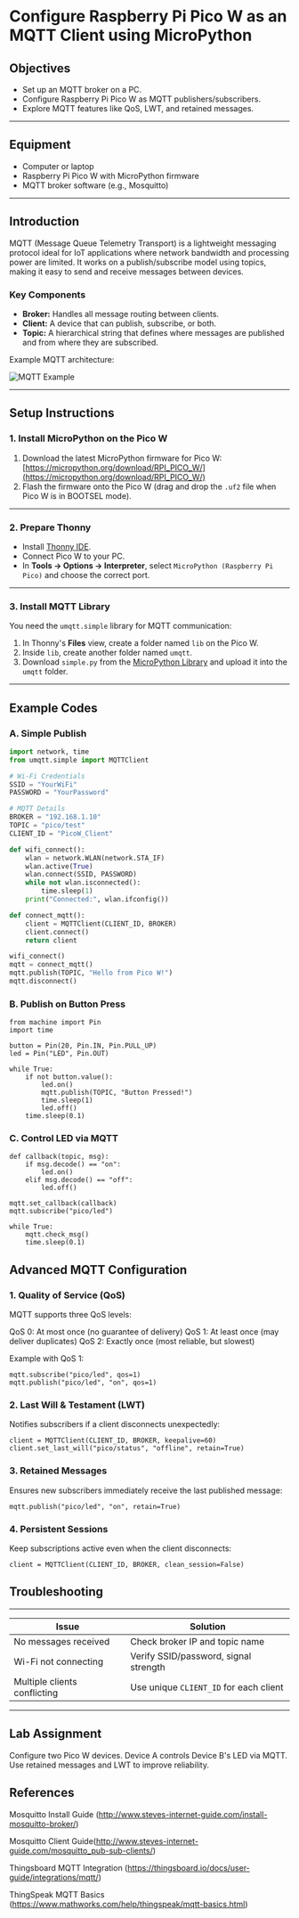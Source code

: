 # Configure Raspberry Pi Pico W as an MQTT Client using MicroPython

## Objectives
- Set up an MQTT broker on a PC.
- Configure Raspberry Pi Pico W as MQTT publishers/subscribers.
- Explore MQTT features like QoS, LWT, and retained messages.

---

## Equipment
- Computer or laptop
- Raspberry Pi Pico W with MicroPython firmware
- MQTT broker software (e.g., Mosquitto)

---

## Introduction
MQTT (Message Queue Telemetry Transport) is a lightweight messaging protocol ideal for IoT applications where network bandwidth and processing power are limited. It works on a publish/subscribe model using topics, making it easy to send and receive messages between devices.

### Key Components
- **Broker:** Handles all message routing between clients.
- **Client:** A device that can publish, subscribe, or both.
- **Topic:** A hierarchical string that defines where messages are published and from where they are subscribed.

Example MQTT architecture:

![MQTT Example](https://github.com/drfuzzi/CSC2106_MQTT/assets/108112390/1f809798-135f-4cdc-be7e-0085df0b452f)

---

## Setup Instructions

### 1. Install MicroPython on the Pico W
1. Download the latest MicroPython firmware for Pico W:  
   [https://micropython.org/download/RPI_PICO_W/](https://micropython.org/download/RPI_PICO_W/)
2. Flash the firmware onto the Pico W (drag and drop the `.uf2` file when Pico W is in BOOTSEL mode).

---

### 2. Prepare Thonny
- Install [Thonny IDE](https://thonny.org/).
- Connect Pico W to your PC.
- In **Tools → Options → Interpreter**, select `MicroPython (Raspberry Pi Pico)` and choose the correct port.

---

### 3. Install MQTT Library
You need the `umqtt.simple` library for MQTT communication:
1. In Thonny's **Files** view, create a folder named `lib` on the Pico W.
2. Inside `lib`, create another folder named `umqtt`.
3. Download `simple.py` from the [MicroPython Library](https://github.com/micropython/micropython-lib/tree/master/micropython/umqtt.simple) and upload it into the `umqtt` folder.

---

## Example Codes

### A. Simple Publish
```python
import network, time
from umqtt.simple import MQTTClient

# Wi-Fi Credentials
SSID = "YourWiFi"
PASSWORD = "YourPassword"

# MQTT Details
BROKER = "192.168.1.10"
TOPIC = "pico/test"
CLIENT_ID = "PicoW_Client"

def wifi_connect():
    wlan = network.WLAN(network.STA_IF)
    wlan.active(True)
    wlan.connect(SSID, PASSWORD)
    while not wlan.isconnected():
        time.sleep(1)
    print("Connected:", wlan.ifconfig())

def connect_mqtt():
    client = MQTTClient(CLIENT_ID, BROKER)
    client.connect()
    return client

wifi_connect()
mqtt = connect_mqtt()
mqtt.publish(TOPIC, "Hello from Pico W!")
mqtt.disconnect()
```
### B. Publish on Button Press
```
from machine import Pin
import time

button = Pin(20, Pin.IN, Pin.PULL_UP)
led = Pin("LED", Pin.OUT)

while True:
    if not button.value():
        led.on()
        mqtt.publish(TOPIC, "Button Pressed!")
        time.sleep(1)
        led.off()
    time.sleep(0.1)
```
### C. Control LED via MQTT
```
def callback(topic, msg):
    if msg.decode() == "on":
        led.on()
    elif msg.decode() == "off":
        led.off()

mqtt.set_callback(callback)
mqtt.subscribe("pico/led")

while True:
    mqtt.check_msg()
    time.sleep(0.1)
```
## Advanced MQTT Configuration

### 1. Quality of Service (QoS)
MQTT supports three QoS levels:

QoS 0: At most once (no guarantee of delivery)
QoS 1: At least once (may deliver duplicates)
QoS 2: Exactly once (most reliable, but slowest)

Example with QoS 1:
```
mqtt.subscribe("pico/led", qos=1)
mqtt.publish("pico/led", "on", qos=1)
```

### 2. Last Will & Testament (LWT)

Notifies subscribers if a client disconnects unexpectedly:
```
client = MQTTClient(CLIENT_ID, BROKER, keepalive=60)
client.set_last_will("pico/status", "offline", retain=True)
```

### 3. Retained Messages

Ensures new subscribers immediately receive the last published message:
```
mqtt.publish("pico/led", "on", retain=True)
```

### 4. Persistent Sessions

Keep subscriptions active even when the client disconnects:
```
client = MQTTClient(CLIENT_ID, BROKER, clean_session=False)
```

## Troubleshooting
-------------------------------------------------------------------------
| Issue                        | Solution                               |
| ---------------------------- | -------------------------------------- |
| No messages received         | Check broker IP and topic name         |
| Wi-Fi not connecting         | Verify SSID/password, signal strength  |
| Multiple clients conflicting | Use unique `CLIENT_ID` for each client |
-------------------------------------------------------------------------

## Lab Assignment

Configure two Pico W devices.
Device A controls Device B's LED via MQTT.
Use retained messages and LWT to improve reliability.

## References
Mosquitto Install Guide (http://www.steves-internet-guide.com/install-mosquitto-broker/)

Mosquitto Client Guide(http://www.steves-internet-guide.com/mosquitto_pub-sub-clients/)

Thingsboard MQTT Integration (https://thingsboard.io/docs/user-guide/integrations/mqtt/)

ThingSpeak MQTT Basics (https://www.mathworks.com/help/thingspeak/mqtt-basics.html)
